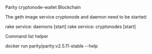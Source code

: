 Parity cryptonode-wallet Blockchain

The geth image service cryptonode and daemon need to be started:

rake service: daemons [start]
rake service: cryptonodes [start]

Command list helper

docker run parity/parity:v2.5.11-stable --help

